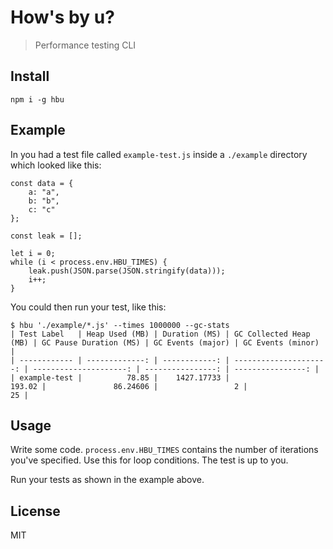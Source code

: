# How's by u?

> Performance testing CLI

## Install

```
npm i -g hbu
```

## Example

In you had a test file called `example-test.js` inside a `./example` directory which looked like this:

```
const data = {
    a: "a",
    b: "b",
    c: "c"
};

const leak = [];

let i = 0;
while (i < process.env.HBU_TIMES) {
    leak.push(JSON.parse(JSON.stringify(data)));
    i++;
}
```

You could then run your test, like this:

```
$ hbu './example/*.js' --times 1000000 --gc-stats
| Test Label   | Heap Used (MB) | Duration (MS) | GC Collected Heap (MB) | GC Pause Duration (MS) | GC Events (major) | GC Events (minor) |
| ------------ | -------------: | ------------: | ---------------------: | ---------------------: | ----------------: | ----------------: |
| example-test |          78.85 |    1427.17733 |                 193.02 |               86.24606 |                 2 |                25 |
```

## Usage

Write some code. `process.env.HBU_TIMES` contains the number of iterations
you've specified. Use this for loop conditions. The test is up to you.

Run your tests as shown in the example above.

## License

MIT
